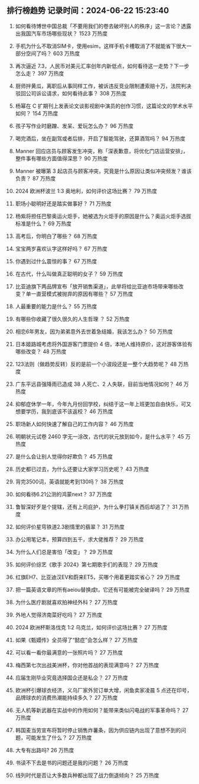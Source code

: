 
## 排行榜趋势 记录时间：2024-06-22 15:23:40
  
  1. 如何看待博世中国总裁「不要用我们的卷去破坏别人的秩序」这一言论？透露出我国汽车市场哪些现状？ 1523 万热度
    
  2. 手机为什么不取消SIM卡，使用esim，这样手机卡槽取消了不就能省下很大一部分空间了吗？ 603 万热度
    
  3. 再次逼近 7.3，人民币对美元汇率创年内新低点，如何看待这一走势？下一步怎么走？ 397 万热度
    
  4. 厨师拌黄瓜，离职后从事同样工作，被诉违反竞业限制遭索赔十万，法院判决驳回公司诉讼请求，如何看待此事？ 308 万热度
    
  5. 杨幂在 C 扩期刊上发表论文谈影视剧中演员的创作习惯，这篇论文的学术水平如何？ 154 万热度
    
  6. 孩子写作业时磨蹭、发呆、爱玩怎么办？ 96 万热度
    
  7. 喝完酒后，坐在副驾或者后排，开启了智能驾驶，还算酒驾吗？ 94 万热度
    
  8. Manner 回应店员与顾客发生冲突，称「深表歉意，将优化门店运营安排」，整件事有哪些方面值得深思？ 90 万热度
    
  9. Manner 被曝第 3 起店员与顾客冲突，究竟是什么原因让类似冲突频发？谁该负责？ 87 万热度
    
  10. 2024 欧洲杯波兰 1:3 奥地利，如何评价这场比赛？ 79 万热度
    
  11. 职场小聪明好还是踏实做事好？ 71 万热度
    
  12. 杨紫将担任巴黎奥运火炬手，她被选为火炬手的原因是什么？奥运火炬手选拔标准是什么？ 69 万热度
    
  13. 高考后，你明白了哪些？ 68 万热度
    
  14. 宝宝两岁喜欢认字这样好吗？ 67 万热度
    
  15. 你遇到过什么震惊的事？ 67 万热度
    
  16. 在古代，什么叫做真正聪明的女子？ 59 万热度
    
  17. 比亚迪旗下两品牌宣布「放开销售渠道」，此举将给比亚迪市场带来哪些改变？单一直营模式被抛弃的原因有哪些？ 57 万热度
    
  18. 人最重要的能力是什么？ 55 万热度
    
  19. 有哪些你收藏了很久很久的人生哲理 ？ 52 万热度
    
  20. 相恋6年男友，因为弟弟意外去世着急结婚，我该怎么办？ 50 万热度
    
  21. 日本姬路城考虑将外国游客门票提价 4 倍，本地人维持原价，这对游客体验有哪些改变？ 48 万热度
    
  22. 123法则（做趋势反转）反的是前一个小波段还是一整个大趋势呢？ 48 万热度
    
  23. 广东平远县强降雨已造成 38 人死亡、2 人失联，目前当地情况如何？ 46 万热度
    
  24. 抑郁症休学一年，今年九月份回学校，纠结于这一年上班更加自由快乐，可又想要学历，我到底该不该返校？ 46 万热度
    
  25. 职场新人如何快速了解自己的工作内容？ 46 万热度
    
  26. 明朝状元试卷 2460 字无一涂改，古代的状元放到如今，是什么水平？ 45 万热度
    
  27. 是什么会让别人觉得你好欺负？ 45 万热度
    
  28. 历史都已过去，为什么还要让大家学习历史呢？ 43 万热度
    
  29. 背完3500词，英语就能考到130吗？ 38 万热度
    
  30. 如何看待6.21公测的鸿蒙next？ 37 万热度
    
  31. 鲁智深好歹是个提辖，还有上司庇护，为什么拳打镇关西后却逃了？ 31 万热度
    
  32. 如何评价星穹铁道2.3剧情里的翡翠？ 31 万热度
    
  33. 办公用笔记本，预算四到五千，求大佬推荐？ 29 万热度
    
  34. 为什么人们总是害怕「改变」？ 29 万热度
    
  35. 如何评价综艺《歌手 2024》第七期歌手们的表现？ 29 万热度
    
  36. 红旗EH7、比亚迪汉EV和蔚来ET5，买哪个用着更踏实省心？ 29 万热度
    
  37. 把一篇英语文章的所有aeiou替换成t，它还有可能被完全破译吗？ 29 万热度
    
  38. 为什么医疗剧就喜欢拍神经外科？ 27 万热度
    
  39. 外地人觉得济南菜好吃吗？ 27 万热度
    
  40. 2024 欧洲杯斯洛伐克 1:2 乌克兰，如何评价这场比赛？ 27 万热度
    
  41. 如果《甄嬛传》全员得了“懿症”会怎么样？ 27 万热度
    
  42. 可以看一看你最满意的一张照片吗？ 27 万热度
    
  43. 梅西第七次出战美洲杯，你对他首战的表现满意吗？ 27 万热度
    
  44. 应届生刚毕业究竟选择国企还是私企？ 27 万热度
    
  45. 欧洲杯引爆球衣经济，义乌厂家外贸订单大增，闲鱼卖家凌晨 5 点还在印号，品牌球衣的消费热潮能持续多久？ 27 万热度
    
  46. 无人机等新武器在实战中的作用如何？能带来类似闪电战的军事革命吗？ 27 万热度
    
  47. 韩国麦当劳宣布将暂时停止销售炸薯条，因为供应链内出现了意想不到的问题，可能发生了什么？ 27 万热度
    
  48. 大专有出路吗? 26 万热度
    
  49. 书读不下去是书的问题还是我的问题？ 26 万热度
    
  50. 线列时代是否让大多数兵种都出现了战力倒退倾向？ 25 万热度
    
